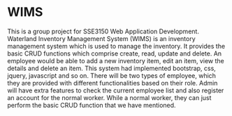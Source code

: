 # WIMS
This is a group project for SSE3150 Web Application Development. Waterland Inventory Management System (WIMS) is an inventory management system which is used to manage the inventory. It provides the basic CRUD functions which comprise create, read, update and delete. An employee would be able to add a new inventory item, edit an item, view the details and delete an item.
This system had implemented bootstrap, css, jquery, javascript and so on. There will be two types of employee, which they are provided with different functionalities based on their role. Admin will have extra features to check the current employee list and also register an account for the normal worker. While a normal worker, they can just perform the basic CRUD function that we have mentioned.
